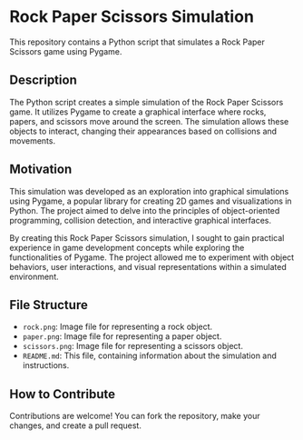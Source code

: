 # Rock Paper Scissors Simulation

This repository contains a Python script that simulates a Rock Paper Scissors game using Pygame.

## Description

The Python script creates a simple simulation of the Rock Paper Scissors game. It utilizes Pygame to create a graphical interface where rocks, papers, and scissors move around the screen. The simulation allows these objects to interact, changing their appearances based on collisions and movements.

## Motivation

This simulation was developed as an exploration into graphical simulations using Pygame, a popular library for creating 2D games and visualizations in Python. The project aimed to delve into the principles of object-oriented programming, collision detection, and interactive graphical interfaces.

By creating this Rock Paper Scissors simulation, I sought to gain practical experience in game development concepts while exploring the functionalities of Pygame. The project allowed me to experiment with object behaviors, user interactions, and visual representations within a simulated environment.

## File Structure

- `rock.png`: Image file for representing a rock object.
- `paper.png`: Image file for representing a paper object.
- `scissors.png`: Image file for representing a scissors object.
- `README.md`: This file, containing information about the simulation and instructions.

## How to Contribute

Contributions are welcome! You can fork the repository, make your changes, and create a pull request.
